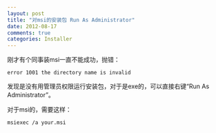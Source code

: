 ```yaml
---
layout: post
title: "对msi的安装包 Run As Administrator"
date: 2012-08-17
comments: true
categories: Installer
---
```

刚才有个同事装msi一直不能成功，抛错：
```
error 1001 the directory name is invalid
```
发现是没有用管理员权限运行安装包，对于是exe的，可以直接右键“Run As Administrator”。

对于msi的，需要这样：
```
msiexec /a your.msi
```